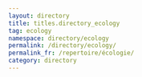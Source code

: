 ```yaml
---
layout: directory
title: titles.directory_ecology
tag: ecology
namespace: directory/ecology
permalink: /directory/ecology/
permalink_fr: /repertoire/écologie/
category: directory
---
```



